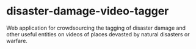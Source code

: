 # disaster-damage-video-tagger
Web application for crowdsourcing the tagging of disaster damage and other useful entities on videos of places devasted by natural disasters or warfare.
